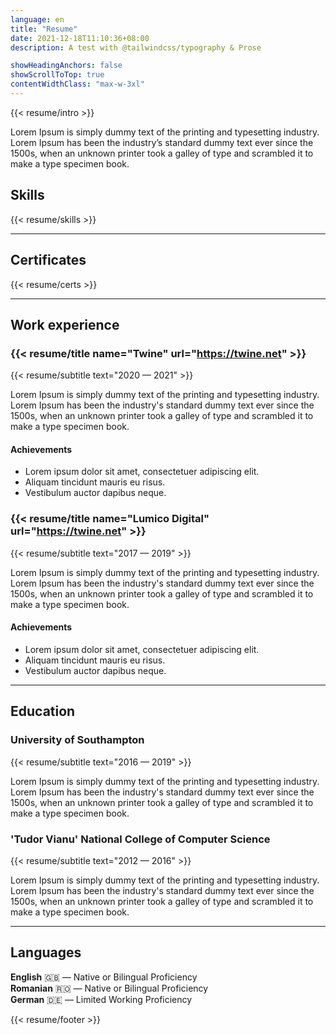 ```yaml
---
language: en
title: "Resume"
date: 2021-12-18T11:10:36+08:00
description: A test with @tailwindcss/typography & Prose

showHeadingAnchors: false
showScrollToTop: true
contentWidthClass: "max-w-3xl"
---
```


{{< resume/intro >}}

Lorem Ipsum is simply dummy text of the printing and typesetting industry. Lorem Ipsum has been the industry’s standard dummy text ever since the 1500s, when an unknown printer took a galley of type and scrambled it to make a type specimen book.

## Skills

{{< resume/skills >}}

---

## Certificates

{{< resume/certs >}}

---

## Work experience

### {{< resume/title name="Twine" url="https://twine.net" >}}
{{< resume/subtitle text="2020 — 2021" >}}

Lorem Ipsum is simply dummy text of the printing and typesetting industry. Lorem Ipsum has been the industry's standard dummy text ever since the 1500s, when an unknown printer took a galley of type and scrambled it to make a type specimen book.

#### Achievements

- Lorem ipsum dolor sit amet, consectetuer adipiscing elit.
- Aliquam tincidunt mauris eu risus.
- Vestibulum auctor dapibus neque.

### {{< resume/title name="Lumico Digital" url="https://twine.net" >}}
{{< resume/subtitle text="2017 — 2019" >}}

Lorem Ipsum is simply dummy text of the printing and typesetting industry. Lorem Ipsum has been the industry's standard dummy text ever since the 1500s, when an unknown printer took a galley of type and scrambled it to make a type specimen book.

#### Achievements

- Lorem ipsum dolor sit amet, consectetuer adipiscing elit.
- Aliquam tincidunt mauris eu risus.
- Vestibulum auctor dapibus neque.

---

## Education

### University of Southampton
{{< resume/subtitle text="2016 — 2019" >}}

Lorem Ipsum is simply dummy text of the printing and typesetting industry.  
Lorem Ipsum has been the industry's standard dummy text ever since the 1500s, when an unknown printer took a galley of type and scrambled it to make a type specimen book.

### 'Tudor Vianu' National College of Computer Science
{{< resume/subtitle text="2012 — 2016" >}}

Lorem Ipsum is simply dummy text of the printing and typesetting industry.  
Lorem Ipsum has been the industry's standard dummy text ever since the 1500s, when an unknown printer took a galley of type and scrambled it to make a type specimen book.

---

## Languages

**English** 🇬🇧 — Native or Bilingual Proficiency  
**Romanian** 🇷🇴 — Native or Bilingual Proficiency  
**German** 🇩🇪 — Limited Working Proficiency

{{< resume/footer >}}